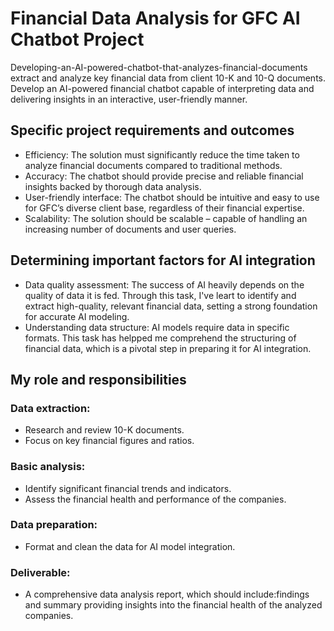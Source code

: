 # Financial Data Analysis for GFC AI Chatbot Project
Developing-an-AI-powered-chatbot-that-analyzes-financial-documents extract and analyze key financial data from client 10-K and 10-Q documents. Develop an AI-powered financial chatbot capable of interpreting data and delivering insights in an interactive, user-friendly manner.
## Specific project requirements and outcomes

- Efficiency: The solution must significantly reduce the time taken to analyze financial documents compared to traditional methods.
- Accuracy: The chatbot should provide precise and reliable financial insights backed by thorough data analysis.
- User-friendly interface: The chatbot should be intuitive and easy to use for GFC’s diverse client base, regardless of their financial expertise.
- Scalability: The solution should be scalable – capable of handling an increasing number of documents and user queries.

## Determining important factors for AI integration

- Data quality assessment: The success of AI heavily depends on the quality of data it is fed. Through this task, I've leart to identify and extract high-quality, relevant financial data, setting a strong foundation for accurate AI modeling.
- Understanding data structure: AI models require data in specific formats. This task has helpped me comprehend the structuring of financial data, which is a pivotal step in preparing it for AI integration.

## My  role and responsibilities
### Data extraction:

  - Research and review 10-K documents.
  - Focus on key financial figures and ratios.
  ### Basic analysis:
  - Identify significant financial trends and indicators.
  - Assess the financial health and performance of the companies.
### Data preparation:

  - Format and clean the data for AI model integration.
### Deliverable:

  - A comprehensive data analysis report, which should include:findings and summary providing insights into the financial health of the analyzed companies.
